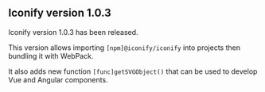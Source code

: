 ## Iconify version 1.0.3

Iconify version 1.0.3 has been released.

This version allows importing `[npm]@iconify/iconify` into projects then bundling it with WebPack.

It also adds new function `[func]getSVGObject()` that can be used to develop Vue and Angular components.
